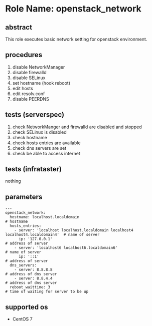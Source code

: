 # Role Name: openstack_network

## abstract
This role executes basic network setting for openstack environment.

## procedures
1. disable NetworkManager
2. disable firewalld
3. disable SELinux
4. set hostname (hook reboot)
5. edit hosts
6. edit resolv.conf
7. disable PEERDNS

## tests (serverspec)
1. check NetworkManger and firewalld are disabled and stopped
2. check SELinux is disabled
3. check hostname
4. check hosts entries are available
5. check dns servers are set
6. check be able to access internet

## tests (infrataster)
nothing

## parameters
```
---
openstack_network:
  hostname: localhost.localdomain                                                   # hostname
  hosts_entries:
    - server: 'localhost localhost.localdomain localhost4 localhost4.localdomain4'  # name of server
      ip: '127.0.0.1'                                                               # address of server
    - server: 'localhost6 localhost6.localdomain6'                                  # name of server
      ip: '::1'                                                                     # address of server
  dns_servers:
    - server: 8.8.8.8                                                               # address of dns server
    - server: 8.8.4.4                                                               # address of dns server
  reboot_waittime: 3                                                                # time of waiting for server to be up 

```

## supported os
* CentOS 7
